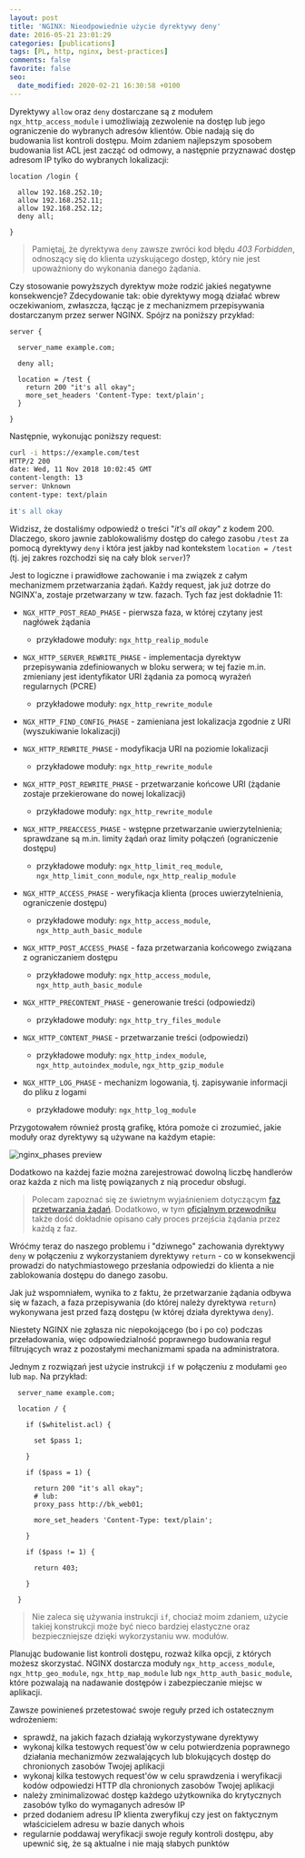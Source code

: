 ```yaml
---
layout: post
title: 'NGINX: Nieodpowiednie użycie dyrektywy deny'
date: 2016-05-21 23:01:29
categories: [publications]
tags: [PL, http, nginx, best-practices]
comments: false
favorite: false
seo:
  date_modified: 2020-02-21 16:30:58 +0100
---
```


Dyrektywy `allow` oraz `deny` dostarczane są z modułem `ngx_http_access_module` i umożliwiają zezwolenie na dostęp lub jego ograniczenie do wybranych adresów klientów. Obie nadają się do budowania list kontroli dostępu. Moim zdaniem najlepszym sposobem budowania list ACL jest zacząć od odmowy, a następnie przyznawać dostęp adresom IP tylko do wybranych lokalizacji:

```nginx
location /login {

  allow 192.168.252.10;
  allow 192.168.252.11;
  allow 192.168.252.12;
  deny all;

}
```

  > Pamiętaj, że dyrektywa `deny` zawsze zwróci kod błędu _403 Forbidden_, odnoszący się do klienta uzyskującego dostęp, który nie jest upoważniony do wykonania danego żądania.

Czy stosowanie powyższych dyrektyw może rodzić jakieś negatywne konsekwencje? Zdecydowanie tak: obie dyrektywy mogą działać wbrew oczekiwaniom, zwłaszcza, łącząc je z mechanizmem przepisywania dostarczanym przez serwer NGINX. Spójrz na poniższy przykład:

```nginx
server {

  server_name example.com;

  deny all;

  location = /test {
    return 200 "it's all okay";
    more_set_headers 'Content-Type: text/plain';
  }

}
```

Następnie, wykonując poniższy request:

```bash
curl -i https://example.com/test
HTTP/2 200
date: Wed, 11 Nov 2018 10:02:45 GMT
content-length: 13
server: Unknown
content-type: text/plain

it's all okay
```

Widzisz, że dostaliśmy odpowiedź o treści "_it's all okay_" z kodem 200. Dlaczego, skoro jawnie zablokowaliśmy dostęp do całego zasobu `/test` za pomocą dyrektywy `deny` i która jest jakby nad kontekstem `location = /test` (tj. jej zakres rozchodzi się na cały blok `server`)?

Jest to logiczne i prawidłowe zachowanie i ma związek z całym mechanizmem przetwarzania żądań. Każdy request, jak już dotrze do NGINX'a, zostaje przetwarzany w tzw. fazach. Tych faz jest dokładnie 11:

- `NGX_HTTP_POST_READ_PHASE` - pierwsza faza, w której czytany jest nagłówek żądania
  - przykładowe moduły: `ngx_http_realip_module`

- `NGX_HTTP_SERVER_REWRITE_PHASE` - implementacja dyrektyw przepisywania zdefiniowanych w bloku serwera; w tej fazie m.in. zmieniany jest identyfikator URI żądania za pomocą wyrażeń regularnych (PCRE)
  - przykładowe moduły: `ngx_http_rewrite_module`

- `NGX_HTTP_FIND_CONFIG_PHASE` - zamieniana jest lokalizacja zgodnie z URI (wyszukiwanie lokalizacji)

- `NGX_HTTP_REWRITE_PHASE` - modyfikacja URI na poziomie lokalizacji
  - przykładowe moduły: `ngx_http_rewrite_module`

- `NGX_HTTP_POST_REWRITE_PHASE` - przetwarzanie końcowe URI (żądanie zostaje przekierowane do nowej lokalizacji)
  - przykładowe moduły: `ngx_http_rewrite_module`

- `NGX_HTTP_PREACCESS_PHASE` - wstępne przetwarzanie uwierzytelnienia; sprawdzane są m.in. limity żądań oraz limity połączeń (ograniczenie dostępu)
  - przykładowe moduły: `ngx_http_limit_req_module`, `ngx_http_limit_conn_module`, `ngx_http_realip_module`

- `NGX_HTTP_ACCESS_PHASE` - weryfikacja klienta (proces uwierzytelnienia, ograniczenie dostępu)
  - przykładowe moduły: `ngx_http_access_module`, `ngx_http_auth_basic_module`

- `NGX_HTTP_POST_ACCESS_PHASE` - faza przetwarzania końcowego związana z ograniczaniem dostępu
  - przykładowe moduły: `ngx_http_access_module`, `ngx_http_auth_basic_module`

- `NGX_HTTP_PRECONTENT_PHASE` - generowanie treści (odpowiedzi)
  - przykładowe moduły: `ngx_http_try_files_module`

- `NGX_HTTP_CONTENT_PHASE` - przetwarzanie treści (odpowiedzi)
  - przykładowe moduły: `ngx_http_index_module`, `ngx_http_autoindex_module`, `ngx_http_gzip_module`

- `NGX_HTTP_LOG_PHASE` - mechanizm logowania, tj. zapisywanie informacji do pliku z logami
  - przykładowe moduły: `ngx_http_log_module`

Przygotowałem również prostą grafikę, która pomoże ci zrozumieć, jakie moduły oraz dyrektywy są używane na każdym etapie:

<img src="/assets/img/posts/nginx_phases.png" align="center" title="nginx_phases preview">

Dodatkowo na każdej fazie można zarejestrować dowolną liczbę handlerów oraz każda z nich ma listę powiązanych z nią procedur obsługi.

  > Polecam zapoznać się ze świetnym wyjaśnieniem dotyczącym [faz przetwarzania żądań](http://scm.zoomquiet.top/data/20120312173425/index.html). Dodatkowo, w tym [oficjalnym przewodniku](http://nginx.org/en/docs/dev/development_guide.html) także dość dokładnie opisano cały proces przejścia żądania przez każdą z faz.

Wróćmy teraz do naszego problemu i "dziwnego" zachowania dyrektywy `deny` w połączeniu z wykorzystaniem dyrektywy `return` - co w konsekwencji prowadzi do natychmiastowego przesłania odpowiedzi do klienta a nie zablokowania dostępu do danego zasobu.

Jak już wspomniałem, wynika to z faktu, że przetwarzanie żądania odbywa się w fazach, a faza przepisywania (do której należy dyrektywa `return`) wykonywana jest przed fazą dostępu (w której działa dyrektywa `deny`).

Niestety NGINX nie zgłasza nic niepokojącego (bo i po co) podczas przeładowania, więc odpowiedzialność poprawnego budowania reguł filtrujących wraz z pozostałymi mechanizmami spada na administratora.

Jednym z rozwiązań jest użycie instrukcji `if` w połączeniu z modułami `geo` lub `map`. Na przykład:

```nginx
  server_name example.com;

  location / {

    if ($whitelist.acl) {

      set $pass 1;

    }

    if ($pass = 1) {

      return 200 "it's all okay";
      # lub:
      proxy_pass http://bk_web01;

      more_set_headers 'Content-Type: text/plain';

    }

    if ($pass != 1) {

      return 403;

    }

  }
  ```

  > Nie zaleca się używania instrukcji `if`, chociaż moim zdaniem, użycie takiej konstrukcji może być nieco bardziej elastyczne oraz bezpieczniejsze dzięki wykorzystaniu ww. modułów.

Planując budowanie list kontroli dostępu, rozważ kilka opcji, z których możesz skorzystać. NGINX dostarcza moduły `ngx_http_access_module`, `ngx_http_geo_module`, `ngx_http_map_module` lub `ngx_http_auth_basic_module`, które pozwalają na nadawanie dostępów i zabezpieczanie miejsc w aplikacji.

Zawsze powinieneś przetestować swoje reguły przed ich ostatecznym wdrożeniem:

- sprawdź, na jakich fazach działają wykorzystywane dyrektywy
- wykonaj kilka testowych request'ów w celu potwierdzenia poprawnego działania mechanizmów zezwalających lub blokujących dostęp do chronionych zasobów Twojej aplikacji
- wykonaj kilka testowych request'ów w celu sprawdzenia i weryfikacji kodów odpowiedzi HTTP dla chronionych zasobów Twojej aplikacji
- należy zminimalizować dostęp każdego użytkownika do krytycznych zasobów tylko do wymaganych adresów IP
- przed dodaniem adresu IP klienta zweryfikuj czy jest on faktycznym właścicielem adresu w bazie danych whois
- regularnie poddawaj weryfikacji swoje reguły kontroli dostępu, aby upewnić się, że są aktualne i nie mają słabych punktów
